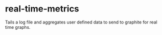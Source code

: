 real-time-metrics
=================

Tails a log file and aggregates user defined data to send to graphite for real time graphs. 
